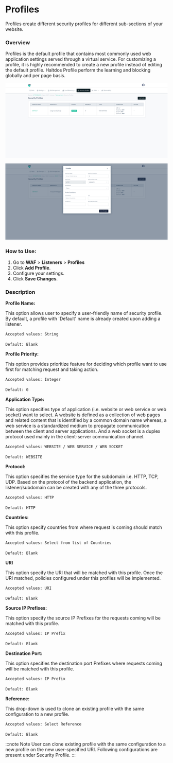 # Profiles
Profiles create different security profiles for different sub-sections of your website.

### Overview
Profiles is the default profile that contains most commonly used web application settings served through a virtual service. For customizing a profile, it is highly recommended to create a new profile instead of editing the default profile. Haltdos Profile perform the learning and blocking globally and per page basis.

![Profiles.png](/img/waf/v8/docs/WAFsecurityprofile.png)  

![Profiles.png](/img/waf/v8/docs/securityProfile2.png)


### How to Use:
1. Go to **WAF** > **Listeners** > **Profiles**
2. Click **Add Profile**.
3. Configure your settings.
4. Click **Save Changes**.
  
### Description

**Profile Name:**

This option allows user to specify a user-friendly name of security profile. By default, a profile with 'Default' name is already created upon adding a listener.

    Accepted values: String

    Default: Blank 

**Profile Priority:**

This option provides prioritize feature for deciding which profile want to use first for matching request and taking action.

    Accepted values: Integer

    Default: 0 

**Application Type:**

This option specifies type of application (i.e. website or web service or web socket) want to select. A website is defined as a collection of web pages and related content that is identified by a common domain name whereas, a web service is a standardized medium to propagate communication between the client and server applications. And a web socket is a duplex protocol used mainly in the client-server communication channel.

    Accepted values: WEBSITE / WEB SERVICE / WEB SOCKET

    Default: WEBSITE 

**Protocol:**

This option specifies the service type for the subdomain i.e. HTTP, TCP, UDP. Based on the protocol of the backend application, the listener/subdomain can be created with any of the three protocols. 

    Accepted values: HTTP

    Default: HTTP 

**Countries:**

This option specify countries from where request is coming should match with this profile. 

    Accepted values: Select from list of Countries

    Default: Blank 

**URI**

This option specify the URI that will be matched with this profile. Once the URI matched, policies configured under this profiles will be implemented.

    Accepted values: URI

    Default: Blank 

**Source IP Prefixes:**

This option specify the source IP Prefixes for the requests coming will be matched with this profile.

    Accepted values: IP Prefix

    Default: Blank 

**Destination Port:**

This option specifies the destination port Prefixes where requests coming will be matched with this profile.

    Accepted values: IP Prefix

    Default: Blank 

**Reference:**

This drop-down is used to clone an existing profile with the same configuration to a new profile.

    Accepted values: Select Reference

    Default: Blank 

:::note Note
User can clone existing profile with the same configuration to a new profile on the new user-specified URI.
Following configurations are present under Security Profile.
:::
